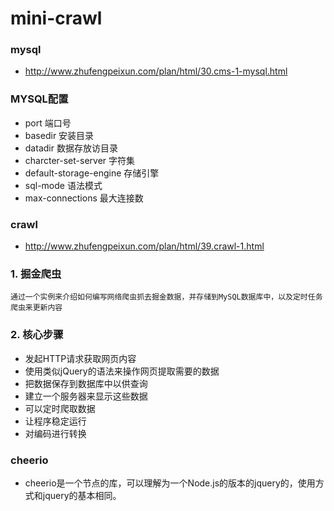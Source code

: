 # mini-crawl
### mysql
- http://www.zhufengpeixun.com/plan/html/30.cms-1-mysql.html

### MYSQL配置
- port 端口号
- basedir 安装目录
- datadir 数据存放访目录
- charcter-set-server 字符集
- default-storage-engine 存储引擎
- sql-mode 语法模式
- max-connections 最大连接数



### crawl
- http://www.zhufengpeixun.com/plan/html/39.crawl-1.html

### 1. 掘金爬虫
    通过一个实例来介绍如何编写网络爬虫抓去掘金数据，并存储到MySQL数据库中，以及定时任务爬虫来更新内容

### 2. 核心步骤 
- 发起HTTP请求获取网页内容
- 使用类似jQuery的语法来操作网页提取需要的数据
- 把数据保存到数据库中以供查询
- 建立一个服务器来显示这些数据
- 可以定时爬取数据
- 让程序稳定运行
- 对编码进行转换
 
### cheerio
- cheerio是一个节点的库，可以理解为一个Node.js的版本的jquery的，使用方式和jquery的基本相同。